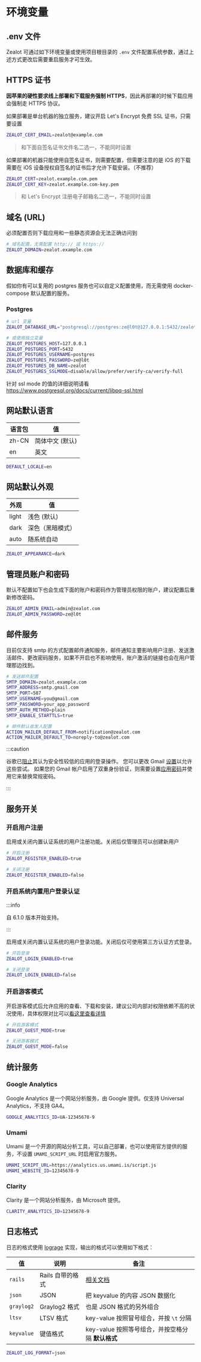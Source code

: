# 环境变量

## .env 文件

Zealot 可通过如下环境变量或使用项目根目录的 `.env` 文件配置系统参数，通过上述方式更改后需要重启服务才可生效。

## HTTPS 证书

**因苹果的硬性要求线上部署和下载服务强制 HTTPS**，因此再部署的时候下载应用会强制走 HTTPS 协议。

如果部署是单台机器的独立服务，建议开启 Let's Encrypt 免费 SSL 证书，只需要设置

```bash
ZEALOT_CERT_EMAIL=zealot@example.com
```

> 和下面自签名证书文件名二选一，不能同时设置

如果部署的机器只能使用自签名证书，则需要配置，但需要注意的是 iOS 的下载需要在 iOS 设备授权自签名的证书后才允许下载安装。（不推荐）

```bash
ZEALOT_CERT=zealot.example.com.pem
ZEALOT_CERT_KEY=zealot.example.com-key.pem
```

> 和 Let's Encrypt 注册电子邮箱名二选一，不能同时设置

## 域名 (URL)

必须配置否则下载应用和一些静态资源会无法正确访问到

```bash
# 域名配置，无需配置 http:// 或 https://
ZEALOT_DOMAIN=zealot.example.com
```

## 数据库和缓存

假如你有可以复用的 postgres 服务也可以自定义配置使用，而无需使用 docker-compose 默认配置的服务。

### Postgres

```bash
# url 变量
ZEALOT_DATABASE_URL="postgresql://postgres:ze@l0t@127.0.0.1:5432/zealot?sslmode=disable"

# 或使用独立变量
ZEALOT_POSTGRES_HOST=127.0.0.1
ZEALOT_POSTGRES_PORT=5432
ZEALOT_POSTGRES_USERNAME=postgres
ZEALOT_POSTGRES_PASSWORD=ze@l0t
ZEALOT_POSTGRES_DB_NAME=zealot
ZEALOT_POSTGRES_SSLMODE=disable/allow/prefer/verify-ca/verify-full
```

针对 ssl mode 的值的详细说明请看 https://www.postgresql.org/docs/current/libpq-ssl.html

## 网站默认语言

语言包 | 值
---|---
zh-CN | 简体中文 (默认)
en | 英文

```bash
DEFAULT_LOCALE=en
```

## 网站默认外观

外观 | 值
---|---
light | 浅色 (默认)
dark | 深色（黑暗模式）
auto | 随系统自动

```bash
ZEALOT_APPEARANCE=dark
```

## 管理员账户和密码

默认不配置如下也会生成下面的账户和密码作为管理员权限的账户，建议配置后重新修改密码。

```bash
ZEALOT_ADMIN_EMAIL=admin@zealot.com
ZEALOT_ADMIN_PASSWORD=ze@l0t
```

## 邮件服务

目前仅支持 smtp 的方式配置邮件通知服务，邮件通知主要影响用户注册、发送激活邮件、更改密码服务，如果不开启也不影响使用，账户激活的链接也会在用户管理那边找到。

```bash
# 发送邮件配置
SMTP_DOMAIN=zealot.example.com
SMTP_ADDRESS=smtp.gmail.com
SMTP_PORT=587
SMTP_USERNAME=you@gmail.com
SMTP_PASSWORD=your_app_password
SMTP_AUTH_METHOD=plain
SMTP_ENABLE_STARTTLS=true

# 邮件默认收发人配置
ACTION_MAILER_DEFAULT_FROM=notification@zealot.com
ACTION_MAILER_DEFAULT_TO=noreply-to@zealot.com
```

:::caution

谷歌已[阻止](https://support.google.com/accounts/answer/6010255)其认为安全性较低的应用的登录操作。
您可以更改 Gmail [设置](https://www.google.com/settings/security/lesssecureapps)以允许这些尝试。
如果您的 Gmail 帐户启用了双重身份验证，则需要设置[应用密码](https://myaccount.google.com/apppasswords)并使用它来替换常规密码。

:::

## 服务开关

### 开启用户注册

启用或关闭内置认证系统的用户注册功能。关闭后仅管理员可以创建新用户

```bash
# 开启注册
ZEALOT_REGISTER_ENABLED=true

# 关闭注册
ZEALOT_REGISTER_ENABLED=false
```

### 开启系统内置用户登录认证

:::info

自 6.1.0 版本开始支持。

:::

启用或关闭内置认证系统的用户登录功能。关闭后仅可使用第三方认证方式登录。

```bash
# 开启登录
ZEALOT_LOGIN_ENABLED=true

# 关闭登录
ZEALOT_LOGIN_ENABLED=false
```

### 开启游客模式

开启游客模式后允许应用的查看、下载和安装，建议公司内部对权限依赖不高的状况使用，具体权限对比可以[看这里查看详情](/docs/user-guide/administrator/permissions)

```bash
# 开启游客模式
ZEALOT_GUEST_MODE=true

# 关闭游客模式
ZEALOT_GUEST_MODE=false
```

## 统计服务

### Google Analytics

Google Analytics 是一个网站分析服务，由 Google 提供。仅支持 Universal Analytics，不支持 GA4。

```bash
GOOGLE_ANALYTICS_ID=UA-12345678-9
```

### Umami

Umami 是一个开源的网站分析工具，可以自己部署，也可以使用官方提供的服务，不设置 `UMAMI_SCRIPT_URL` 时启用官方服务。

```bash
UMAMI_SCRIPT_URL=https://analytics.us.umami.is/script.js
UMAMI_WEBSITE_ID=12345678-9
```

### Clarity

Clarity 是一个网站分析服务，由 Microsoft 提供。

```bash
CLARITY_ANALYTICS_ID=12345678-9
```

## 日志格式

日志的格式使用 [lograge](https://github.com/roidrage/lograge) 实现，输出的格式可以使用如下格式：

值   | 说明         | 备注
-----|-------------|-----
`rails` | Rails 自带的格式 | [相关文档](https://guides.rubyonrails.org/debugging_rails_applications.html#sending-messages)
`json` | JSON | 把 keyvalue 的内容 JSON 数据化
`graylog2` | Graylog2 格式 | 也是 JSON 格式的另外组合
`ltsv` | LTSV 格式 | key-value 按照冒号组合，并按 `\t` 分隔
`keyvalue` | 键值格式 | key-value 按照等号组合，并按空格分隔 **默认格式**

```bash
ZEALOT_LOG_FORMAT=json
```
